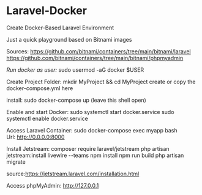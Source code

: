 # Laravel-Docker
Create Docker-Based Laravel Environment 

Just a quick playground based on Bitnami images

Sources:
https://github.com/bitnami/containers/tree/main/bitnami/laravel
https://github.com/bitnami/containers/tree/main/bitnami/phpmyadmin

*Run docker as user:*
sudo usermod -aG docker $USER

Create Project Folder:
mkdir MyProject && cd MyProject
create or copy the docker-compose.yml here

install: sudo docker-compose up (leave this shell open)

Enable and start Docker:
sudo systemctl start docker.service
sudo systemctl enable docker.service

Access Laravel Container:
sudo docker-compose exec myapp bash  
Url: http://0.0.0.0:8000

Install Jetstream:
composer require laravel/jetstream
php artisan jetstream:install livewire --teams
npm install
npm run build
php artisan migrate

source:https://jetstream.laravel.com/installation.html


Access phpMyAdmin:
http://127.0.0.1

